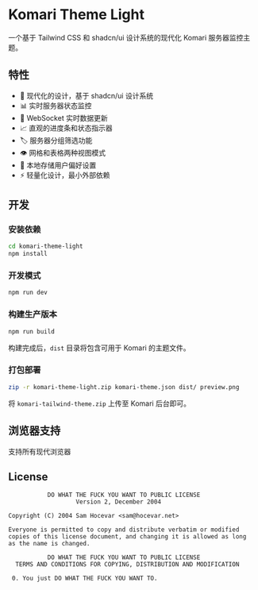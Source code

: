 # Komari Theme Light

一个基于 Tailwind CSS 和 shadcn/ui 设计系统的现代化 Komari 服务器监控主题。

## 特性

- 🎨 现代化的设计，基于 shadcn/ui 设计系统
- 📊 实时服务器状态监控
- 🔄 WebSocket 实时数据更新
- 📈 直观的进度条和状态指示器
- 🏷️ 服务器分组筛选功能
- 👁️ 网格和表格两种视图模式
- 💾 本地存储用户偏好设置
- ⚡ 轻量化设计，最小外部依赖

## 开发

### 安装依赖

```bash
cd komari-theme-light
npm install
```

### 开发模式

```bash
npm run dev
```

### 构建生产版本

```bash
npm run build
```

构建完成后，`dist` 目录将包含可用于 Komari 的主题文件。

### 打包部署

```bash
zip -r komari-theme-light.zip komari-theme.json dist/ preview.png
```

将 `komari-tailwind-theme.zip` 上传至 Komari 后台即可。

## 浏览器支持

支持所有现代浏览器

## License

```
           DO WHAT THE FUCK YOU WANT TO PUBLIC LICENSE
                   Version 2, December 2004
 
Copyright (C) 2004 Sam Hocevar <sam@hocevar.net>

Everyone is permitted to copy and distribute verbatim or modified
copies of this license document, and changing it is allowed as long
as the name is changed.
 
           DO WHAT THE FUCK YOU WANT TO PUBLIC LICENSE
  TERMS AND CONDITIONS FOR COPYING, DISTRIBUTION AND MODIFICATION

 0. You just DO WHAT THE FUCK YOU WANT TO.
```
